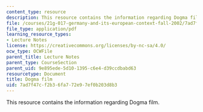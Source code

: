 ```yaml
---
content_type: resource
description: This resource contains the information regarding Dogma film.
file: /courses/21g-017-germany-and-its-european-context-fall-2002/7ad7f47cf2b36fa772e97ef0b203d8b3_MIT21G_017F02_lec_10_2.pdf
file_type: application/pdf
learning_resource_types:
- Lecture Notes
license: https://creativecommons.org/licenses/by-nc-sa/4.0/
ocw_type: OCWFile
parent_title: Lecture Notes
parent_type: CourseSection
parent_uid: 9e895ede-5d10-1395-c6e4-d39ccdbabd63
resourcetype: Document
title: Dogma film
uid: 7ad7f47c-f2b3-6fa7-72e9-7ef0b203d8b3
---
```

This resource contains the information regarding Dogma film.
